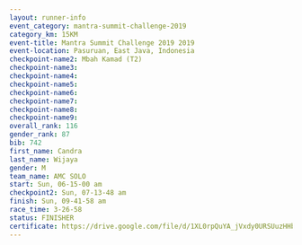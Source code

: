 ```yaml
---
layout: runner-info 
event_category: mantra-summit-challenge-2019 
category_km: 15KM 
event-title: Mantra Summit Challenge 2019 2019 
event-location: Pasuruan, East Java, Indonesia 
checkpoint-name2: Mbah Kamad (T2) 
checkpoint-name3: 
checkpoint-name4: 
checkpoint-name5: 
checkpoint-name6: 
checkpoint-name7: 
checkpoint-name8: 
checkpoint-name9: 
overall_rank: 116
gender_rank: 87
bib: 742
first_name: Candra
last_name: Wijaya
gender: M
team_name: AMC SOLO
start: Sun, 06-15-00 am
checkpoint2: Sun, 07-13-48 am
finish: Sun, 09-41-58 am
race_time: 3-26-58
status: FINISHER
certificate: https://drive.google.com/file/d/1XL0rpQuYA_jVxdy0URSUuzHHbOXZ3-Ap/view?usp=sharing
---
```

